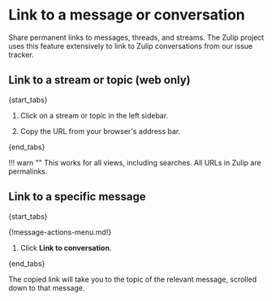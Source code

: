 # Link to a message or conversation

Share permanent links to messages, threads, and streams. The Zulip project
uses this feature extensively to link to Zulip conversations from our
issue tracker.

## Link to a stream or topic (web only)

{start_tabs}

1. Click on a stream or topic in the left sidebar.

1. Copy the URL from your browser's address bar.

{end_tabs}

!!! warn ""
    This works for all views, including searches.
    All URLs in Zulip are permalinks.

## Link to a specific message

{start_tabs}

{!message-actions-menu.md!}

1. Click **Link to conversation**.

{end_tabs}

The copied link will take you to the topic of the relevant message, scrolled
down to that message.

